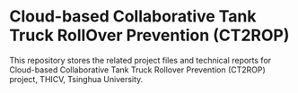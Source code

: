 # Cloud-based Collaborative Tank Truck RollOver Prevention (CT2ROP)
This repository stores the related project files and technical reports for Cloud-based Collaborative Tank Truck Rollover Prevention (CT2ROP) project, THICV, Tsinghua University.

